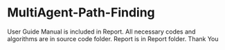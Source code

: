 # MultiAgent-Path-Finding

User Guide Manual is included in Report. All necessary codes and algorithms are in source code folder. Report is in Report folder.
Thank You
